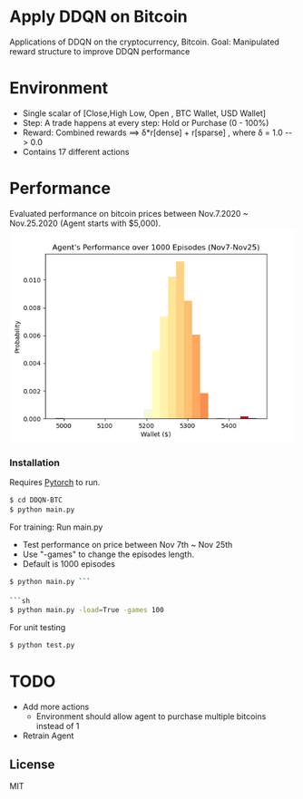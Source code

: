 # Apply DDQN on Bitcoin 


Applications of DDQN on the cryptocurrency, Bitcoin.
Goal: Manipulated reward structure to improve DDQN performance

# Environment


  - Single scalar of [Close,High Low, Open , BTC Wallet, USD Wallet]
  - Step: A trade happens at every step: Hold or Purchase (0 - 100%)
  - Reward: Combined rewards ==> δ*r[dense] + r[sparse] , where δ = 1.0 --> 0.0
  - Contains 17 different actions

# Performance
Evaluated performance on bitcoin prices between Nov.7.2020 ~ Nov.25.2020
(Agent starts with $5,000).
![(Performance on test data [1]) Performance](Avg_Earnings.png "First Test Run")

### Installation

Requires [Pytorch](https://pytorch.org/) to run.

```sh
$ cd DDQN-BTC
$ python main.py
```

For training: Run main.py

- Test performance on price between Nov 7th ~ Nov 25th
- Use "-games" to change the episodes length. 
- Default is 1000 episodes 
```sh
$ python main.py ```

```sh
$ python main.py -load=True -games 100
```


For unit testing

```sh
$ python test.py
```
# TODO
- Add more actions 
    - Environment should allow agent to purchase multiple bitcoins instead of 1
- Retrain Agent


License
----

MIT

